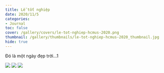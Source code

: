 ```yaml
---
title: Lễ tốt nghiệp
date: 2020/11/5
categories:
- Journal
toc: false
cover: /gallery/covers/le-tot-nghiep-hcmus-2020.png
thumbnail: /gallery/thumbnails/le-tot-nghiep-hcmus-2020_thumbnail.jpg
hide: true
---
```

Đó là một ngày đẹp trời...1
<!-- more -->
<div class="justified-gallery">

![](https://thiennguyenpro.files.wordpress.com/2021/08/1.jpg?w=1200)
![](https://thiennguyenpro.files.wordpress.com/2021/08/2.jpg?w=1200)
![](https://thiennguyenpro.files.wordpress.com/2021/08/3.jpg?w=1200)

</div>
